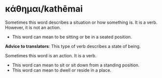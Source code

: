 # κάθημαι/kathēmai

Sometimes this word describes a situation or how something is. It is a verb. However, it is not an action. 

* This word can mean to be sitting or be in a seated position.

**Advice to translators**: This type of verb describes a state of being. 

Sometimes this word is an action. It is a verb.

* This word can mean to sit or sit down from a standing position.
* This word can mean to dwell or reside in a place.
